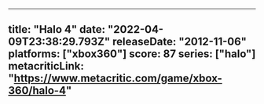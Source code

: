
---
title: "Halo 4"
date: "2022-04-09T23:38:29.793Z"
releaseDate: "2012-11-06"
platforms: ["xbox360"]
score: 87
series: ["halo"]
metacriticLink: "https://www.metacritic.com/game/xbox-360/halo-4"
---
